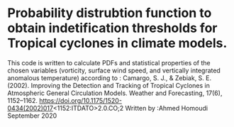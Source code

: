 # Probability distrubtion function  to obtain indetification thresholds for Tropical cyclones in climate models.
 This code is written to calculate PDFs and statistical properties of the chosen 
 variables (vorticity, surface wind speed, and vertically integrated anomalous 
 temperature) according to :
         Camargo, S. J., & Zebiak, S. E. (2002). Improving the Detection and 
         Tracking of Tropical Cyclones in Atmospheric General Circulation 
             Models. Weather and   Forecasting, 17(6), 1152–1162.
         https://doi.org/10.1175/1520-0434(2002)017<1152:ITDATO>2.0.CO;2
                  Written by :Ahmed Homoudi
                      September 2020

